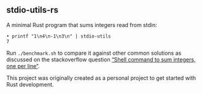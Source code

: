 stdio-utils-rs
--------------

A minimal Rust program that sums integers read from stdin:

	• printf "1\n4\n-1\n3\n" | stdio-utils
	7

Run `./benchmark.sh` to compare it against other common solutions
as discussed on the stackoverflow question
[“Shell command to sum integers, one per line”][stackoverflow].

This project was originally created as a personal project
to get started with Rust development.

[stackoverflow]: https://stackoverflow.com/questions/450799/shell-command-to-sum-integers-one-per-line
